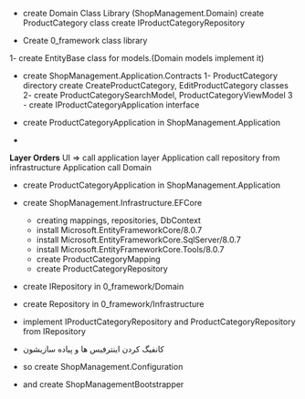 * create Domain Class Library (ShopManagement.Domain)
create ProductCategory class
create IProductCategoryRepository


* Create 0_framework class library

1- create EntityBase class for models.(Domain models implement it)

* create ShopManagement.Application.Contracts
1- ProductCategory directory create CreateProductCategory, EditProductCategory classes
2- create ProductCategorySearchModel, ProductCategoryViewModel
3 - create IProductCategoryApplication interface

* create ProductCategoryApplication in ShopManagement.Application
* 
**Layer Orders**
UI => call application layer
Application call repository from infrastructure
Application call Domain

* create ProductCategoryApplication in ShopManagement.Application

* create ShopManagement.Infrastructure.EFCore
  * creating mappings, repositories, DbContext
  * install Microsoft.EntityFrameworkCore/8.0.7
  * install Microsoft.EntityFrameworkCore.SqlServer/8.0.7
  * install Microsoft.EntityFrameworkCore.Tools/8.0.7
  * create ProductCategoryMapping
  * create ProductCategoryRepository

* create IRepository in 0_framework/Domain
* create Repository in 0_framework/Infrastructure
* implement IProductCategoryRepository and ProductCategoryRepository from IRepository

* کانفیگ کردن اینترفیس ها و پیاده سازیشون
*  so create ShopManagement.Configuration
* and create ShopManagementBootstrapper